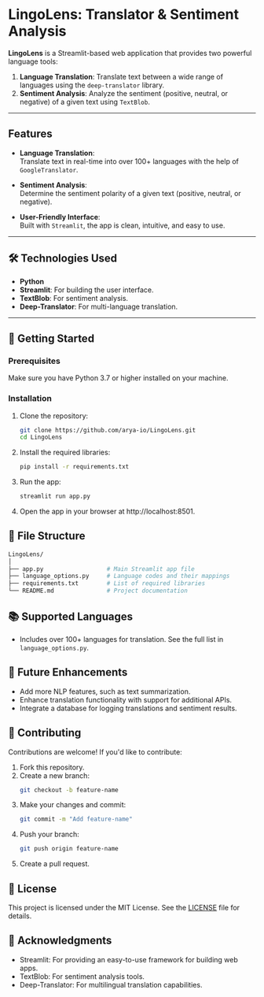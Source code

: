 # LingoLens: Translator & Sentiment Analysis

**LingoLens** is a Streamlit-based web application that provides two powerful language tools:
1. **Language Translation**: Translate text between a wide range of languages using the `deep-translator` library.
2. **Sentiment Analysis**: Analyze the sentiment (positive, neutral, or negative) of a given text using `TextBlob`.

---

## Features

- **Language Translation**:  
  Translate text in real-time into over 100+ languages with the help of `GoogleTranslator`.
  
- **Sentiment Analysis**:  
  Determine the sentiment polarity of a given text (positive, neutral, or negative).

- **User-Friendly Interface**:  
  Built with `Streamlit`, the app is clean, intuitive, and easy to use.

---

## 🛠️ Technologies Used

- **Python**
- **Streamlit**: For building the user interface.
- **TextBlob**: For sentiment analysis.
- **Deep-Translator**: For multi-language translation.

---

## 🚀 Getting Started

### Prerequisites
Make sure you have Python 3.7 or higher installed on your machine.

### Installation
1. Clone the repository:
   ```bash
   git clone https://github.com/arya-io/LingoLens.git
   cd LingoLens
2. Install the required libraries:
   ```bash
   pip install -r requirements.txt
3. Run the app:
   ```bash
   streamlit run app.py
4. Open the app in your browser at http://localhost:8501.

## 📁 File Structure
   ```bash
   LingoLens/
   │
   ├── app.py                  # Main Streamlit app file
   ├── language_options.py     # Language codes and their mappings
   ├── requirements.txt        # List of required libraries
   └── README.md               # Project documentation
   ```

## 📚 Supported Languages
- Includes over 100+ languages for translation. See the full list in `language_options.py`.

## 🎯 Future Enhancements
- Add more NLP features, such as text summarization.
- Enhance translation functionality with support for additional APIs.
- Integrate a database for logging translations and sentiment results.

## 🤝 Contributing
Contributions are welcome! If you'd like to contribute:

1. Fork this repository.
2. Create a new branch:
   ```bash
   git checkout -b feature-name
3. Make your changes and commit:
   ```bash
   git commit -m "Add feature-name"
4. Push your branch:
   ```bash
   git push origin feature-name
5. Create a pull request.

## 📄 License
This project is licensed under the MIT License. See the [LICENSE](LICENSE) file for details.

## 🙌 Acknowledgments
- Streamlit: For providing an easy-to-use framework for building web apps.
- TextBlob: For sentiment analysis tools.
- Deep-Translator: For multilingual translation capabilities.
